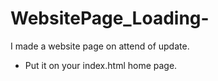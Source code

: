 # WebsitePage_Loading-
I made a website page on attend of update.

- Put it on your index.html home page.  
